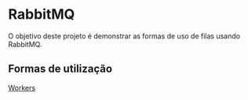 # RabbitMQ
O objetivo deste projeto é demonstrar as formas de uso de filas usando RabbitMQ.
## Formas de utilização
[Workers](src/Workers/Workers.md)
